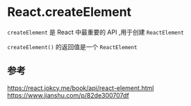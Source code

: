 # React.createElement

`createElement` 是 React 中最重要的 API ,用于创建 `ReactElement`

`createElement()` 的返回值是一个 `ReactElement`


## 参考
https://react.jokcy.me/book/api/react-element.html
https://www.jianshu.com/p/82de300707df